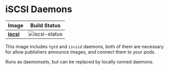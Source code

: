 # iSCSI Daemons

| Image       | Build Status    |
|-------------|-----------------|
| **[iscsi]** | ![iscsi-status] |

[iscsi]: iscsi
[iscsi-status]: https://img.shields.io/docker/build/kvaps/iscsi.svg

This image includes `tgtd` and `iscsid` daemons, both of them are necessary for allow
publishers announce images, and connect them to your pods.

Runs as daemonsets, but can be replaced by locally runned daemons.
